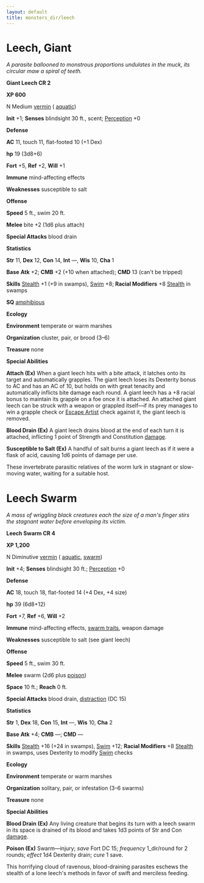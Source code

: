 ```yaml
---
layout: default
title: monsters_dir/leech
---
```

# Leech, Giant

_A parasite ballooned to monstrous proportions undulates in the muck, its circular maw a spiral of teeth._

**Giant Leech CR 2**

**XP 600**

N Medium [vermin](creatureTypes#_vermin) ( [aquatic](creatureTypes#_aquatic-subtype))

**Init** +1; **Senses** blindsight 30 ft., scent; [Perception](../skills_dir/perception#_perception) +0

**Defense**

**AC** 11, touch 11, flat-footed 10 (+1 Dex)

**hp** 19 (3d8+6)

**Fort** +5, **Ref** +2, **Will** +1

**Immune** mind-affecting effects

**Weaknesses** susceptible to salt

**Offense**

**Speed** 5 ft., swim 20 ft.

**Melee** bite +2 (1d6 plus attach)

**Special Attacks** blood drain

**Statistics**

**Str** 11, **Dex** 12, **Con** 14, **Int** —, **Wis** 10, **Cha** 1

**Base**  **Atk** +2; **CMB** +2 (+10 when attached); **CMD** 13 (can't be tripped)

**Skills** [Stealth](../skills_dir/stealth#_stealth) +1 (+9 in swamps), [Swim](../skills_dir/swim#_swim) +8; **Racial Modifiers** +8 [Stealth](../skills_dir/stealth#_stealth) in swamps

**SQ** [amphibious](universalMonsterRules#_amphibious)

**Ecology**

**Environment** temperate or warm marshes

**Organization** cluster, pair, or brood (3–6)

**Treasure** none

**Special Abilities**

**Attach (Ex)** When a giant leech hits with a bite attack, it latches onto its target and automatically grapples. The giant leech loses its Dexterity bonus to AC and has an AC of 10, but holds on with great tenacity and automatically inflicts bite damage each round. A giant leech has a +8 racial bonus to maintain its grapple on a foe once it is attached. An attached giant leech can be struck with a weapon or grappled itself—if its prey manages to win a grapple check or [Escape Artist](../skills_dir/escapeArtist#_escape-artist) check against it, the giant leech is removed.

**Blood Drain (Ex)** A giant leech drains blood at the end of each turn it is attached, inflicting 1 point of Strength and Constitution [damage](universalMonsterRules#_ability-damage-and-drain).

**Susceptible to Salt (Ex)** A handful of salt burns a giant leech as if it were a flask of acid, causing 1d6 points of damage per use.

These invertebrate parasitic relatives of the worm lurk in stagnant or slow-moving water, waiting for a suitable host.

# Leech Swarm

_A mass of wriggling black creatures each the size of a man's finger stirs the stagnant water before enveloping its victim._

**Leech Swarm CR 4**

**XP 1,200**

N Diminutive [vermin](creatureTypes#_vermin) ( [aquatic](creatureTypes#_aquatic-subtype), [swarm](creatureTypes#_swarm-subtype))

**Init** +4; **Senses** blindsight 30 ft.; [Perception](../skills_dir/perception#_perception) +0

**Defense**

**AC** 18, touch 18, flat-footed 14 (+4 Dex, +4 size)

**hp** 39 (6d8+12)

**Fort** +7, **Ref** +6, **Will** +2

**Immune** mind-affecting effects, [swarm traits](creatureTypes#_swarm-subtype), weapon damage

**Weaknesses** susceptible to salt (see giant leech)

**Offense**

**Speed** 5 ft., swim 30 ft.

**Melee** swarm (2d6 plus [poison](universalMonsterRules#_poison))

**Space** 10 ft.; **Reach** 0 ft.

**Special Attacks** blood drain, [distraction](universalMonsterRules#_distraction) (DC 15)

**Statistics**

**Str** 1, **Dex** 18, **Con** 15, **Int** —, **Wis** 10, **Cha** 2

**Base**  **Atk** +4; **CMB** —; **CMD** —

**Skills** [Stealth](../skills_dir/stealth#_stealth) +16 (+24 in swamps), [Swim](../skills_dir/swim#_swim) +12; **Racial Modifiers** +8 [Stealth](../skills_dir/stealth#_stealth) in swamps, uses Dexterity to modify [Swim](../skills_dir/swim#_swim) checks

**Ecology**

**Environment** temperate or warm marshes

**Organization** solitary, pair, or infestation (3–6 swarms)

**Treasure** none

**Special Abilities**

**Blood Drain (Ex)** Any living creature that begins its turn with a leech swarm in its space is drained of its blood and takes 1d3 points of Str and Con [damage](universalMonsterRules#_ability-damage-and-drain).

**Poison (Ex)** Swarm—injury; _save_ Fort DC 15; _frequency_ 1_dir/round for 2 rounds; _effect_ 1d4 Dexterity drain; _cure_ 1 save.

This horrifying cloud of ravenous, blood-draining parasites eschews the stealth of a lone leech's methods in favor of swift and merciless feeding.

